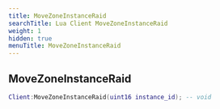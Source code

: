 ```yaml
---
title: MoveZoneInstanceRaid
searchTitle: Lua Client MoveZoneInstanceRaid
weight: 1
hidden: true
menuTitle: MoveZoneInstanceRaid
---
```

## MoveZoneInstanceRaid
```lua
Client:MoveZoneInstanceRaid(uint16 instance_id); -- void
```